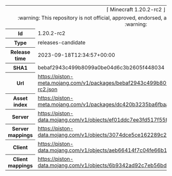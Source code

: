<html><table>
<tr><td colspan="2" align="center"><img width="0" height="0"><br/>⌈ Minecraft 1.20.2-rc2 ⌋<br/><img width="0" height="0"></td></tr>
<tr><td colspan="2" align="center"><img width="0" height="0"><br/>
:warning: This repository is not official, approved, endorsed, associated or connected with Mojang :warning:
<br/><img width="0" height="0"></td></tr>
<tr><th>Id</th><td>1.20.2-rc2</td></tr>
<tr><th>Type</th><td>releases-candidate</td></tr>
<tr><th>Release time</th><td>2023-09-18T12:34:57+00:00</td></tr>
<tr><th>SHA1</th><td>bebaf2943c499b8099a0be04d6c3b2605f448034</td></tr>
<tr><th>Url</th><td><a href="https://piston-meta.mojang.com/v1/packages/bebaf2943c499b8099a0be04d6c3b2605f448034/1.20.2-rc2.json">https://piston-meta.mojang.com/v1/packages/bebaf2943c499b8099a0be04d6c3b2605f448034/1.20.2-rc2.json</a></td></tr>
<tr><th>Asset index</th><td><a href="https://piston-meta.mojang.com/v1/packages/dc420b3235ba6fbaa73647dc1d1516e77596494e/8.json">https://piston-meta.mojang.com/v1/packages/dc420b3235ba6fbaa73647dc1d1516e77596494e/8.json</a></td></tr>
<tr><th>Server</th><td><a href="https://piston-data.mojang.com/v1/objects/ef01ddc7ee3fd517f55f34259c411323673b6347/server.jar">https://piston-data.mojang.com/v1/objects/ef01ddc7ee3fd517f55f34259c411323673b6347/server.jar</a></td></tr>
<tr><th>Server mappings</th><td><a href="https://piston-data.mojang.com/v1/objects/3074dce5ce162289c28c458653006dcefba2e883/server.txt">https://piston-data.mojang.com/v1/objects/3074dce5ce162289c28c458653006dcefba2e883/server.txt</a></td></tr>
<tr><th>Client</th><td><a href="https://piston-data.mojang.com/v1/objects/aeb66414f7c04fe66b10b8a45bf736bf9bda0fbf/client.jar">https://piston-data.mojang.com/v1/objects/aeb66414f7c04fe66b10b8a45bf736bf9bda0fbf/client.jar</a></td></tr>
<tr><th>Client mappings</th><td><a href="https://piston-data.mojang.com/v1/objects/6b9342ad92c7eb56bd4a349ac73ecca2c6d8f24e/client.txt">https://piston-data.mojang.com/v1/objects/6b9342ad92c7eb56bd4a349ac73ecca2c6d8f24e/client.txt</a></td></tr>
</table></html>